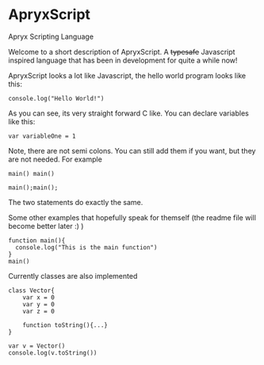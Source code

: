 # ApryxScript
Apryx Scripting Language

Welcome to a short description of ApryxScript. A ~~typesafe~~ Javascript inspired language that has been in development for quite a while now!

ApryxScript looks a lot like Javascript, the hello world program looks like this:
```
console.log("Hello World!")
```

As you can see, its very straight forward C like. You can declare variables like this:
```
var variableOne = 1
```

Note, there are not semi colons. You can still add them if you want, but they are not needed.
For example
```
main() main()

main();main();
```
The two statements do exactly the same.

Some other examples that hopefully speak for themself (the readme file will become better later :) )

```
function main(){
  console.log("This is the main function")
}
main()
```

Currently classes are also implemented
```
class Vector{
	var x = 0
	var y = 0
	var z = 0
	
	function toString(){...}
}

var v = Vector()
console.log(v.toString())

```
